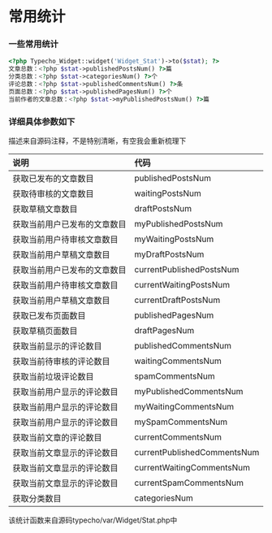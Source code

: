 # 常用统计

### 一些常用统计
```php
<?php Typecho_Widget::widget('Widget_Stat')->to($stat); ?>
文章总数：<?php $stat->publishedPostsNum() ?>篇
分类总数：<?php $stat->categoriesNum() ?>个
评论总数：<?php $stat->publishedCommentsNum() ?>条
页面总数：<?php $stat->publishedPagesNum() ?>个
当前作者的文章总数：<?php $stat->myPublishedPostsNum() ?>篇
```

### 详细具体参数如下
描述来自源码注释，不是特别清晰，有空我会重新梳理下

|说明|代码|
|:--|:--|
|获取已发布的文章数目|publishedPostsNum|
|获取待审核的文章数目|waitingPostsNum|
|获取草稿文章数目|draftPostsNum|
|获取当前用户已发布的文章数目|myPublishedPostsNum|
|获取当前用户待审核文章数目|myWaitingPostsNum|
|获取当前用户草稿文章数目|myDraftPostsNum|
|获取当前用户已发布的文章数目|currentPublishedPostsNum|
|获取当前用户待审核文章数目|currentWaitingPostsNum|
|获取当前用户草稿文章数目|currentDraftPostsNum|
|获取已发布页面数目|publishedPagesNum|
|获取草稿页面数目|draftPagesNum|
|获取当前显示的评论数目|publishedCommentsNum|
|获取当前待审核的评论数目|waitingCommentsNum|
|获取当前垃圾评论数目|spamCommentsNum|
|获取当前用户显示的评论数目|myPublishedCommentsNum|
|获取当前用户显示的评论数目|myWaitingCommentsNum|
|获取当前用户显示的评论数目|mySpamCommentsNum|
|获取当前文章的评论数目|currentCommentsNum|
|获取当前文章显示的评论数目|currentPublishedCommentsNum|
|获取当前文章显示的评论数目|currentWaitingCommentsNum|
|获取当前文章显示的评论数目|currentSpamCommentsNum|
|获取分类数目|categoriesNum|

该统计函数来自源码typecho/var/Widget/Stat.php中